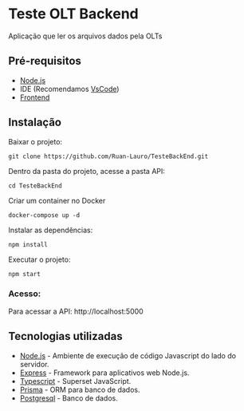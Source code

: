 # Teste OLT Backend
Aplicação que ler os arquivos dados pela OLTs

## Pré-requisitos
- [Node.js](https://nodejs.org/en)
- IDE (Recomendamos [VsCode](https://code.visualstudio.com/))
- [Frontend](https://github.com/Ruan-Lauro/TesteFrontEnd)

## Instalação
Baixar o projeto:
```
git clone https://github.com/Ruan-Lauro/TesteBackEnd.git
```

Dentro da pasta do projeto, acesse a pasta API:
```
cd TesteBackEnd
```
Criar um container no Docker
```
docker-compose up -d
```

Instalar as dependências:
```
npm install
```

Executar o projeto:
```
npm start
```

### Acesso:
Para acessar a API: 
<a>http://localhost:5000</a> 

## Tecnologias utilizadas
- [Node.js](https://nodejs.org/en) - Ambiente de execução de código Javascript do lado do servidor.
- [Express](https://expressjs.com/pt-br/) - Framework para aplicativos web Node.js.
- [Typescript](https://www.typescriptlang.org/) - Superset JavaScript.
- [Prisma](https://www.prisma.io/?via=start&gad_source=1) - ORM para banco de dados.
- [Postgresql](https://github.com/Ruan-Lauro/TesteFrontEnd) - Banco de dados.

